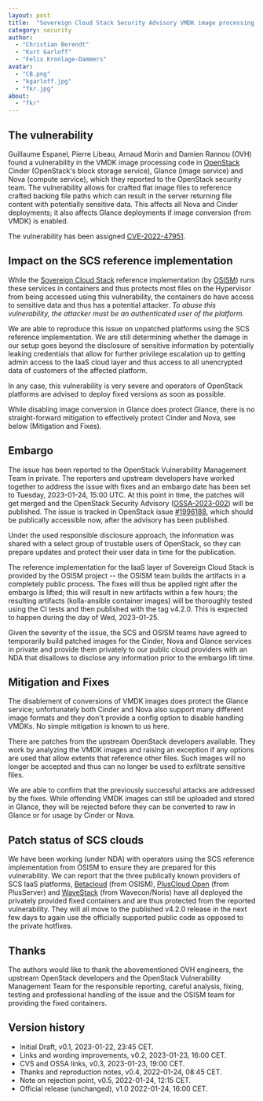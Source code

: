 ```yaml
---
layout: post
title:  "Sovereign Cloud Stack Security Advisory VMDK image processing (CVS-2022-47951)"
category: security
author:
  - "Christian Berendt"
  - "Kurt Garloff"
  - "Felix Kronlage-Dammers"
avatar:
  - "CB.png"
  - "kgarloff.jpg"
  - "fkr.jpg"
about:
  - "fkr"
---
```


## The vulnerability

Guillaume Espanel, Pierre Libeau, Arnaud Morin and Damien Rannou (OVH) found a
vulnerability in the VMDK image processing code in
[OpenStack](https://openstack.org/) Cinder (OpenStack's block storage service),
Glance (image service) and Nova (compute service), which they reported to the
OpenStack security team. The vulnerability allows for crafted flat image files
to reference crafted backing file paths which can result in the
server returning file content with potentially sensitive data. This affects all
Nova and Cinder deployments; it also affects Glance deployments if image
conversion (from VMDK) is enabled.

The vulnerability has been assigned [CVE-2022-47951](https://cve.report/CVE-2022-47951).

## Impact on the SCS reference implementation

While the [Sovereign Cloud Stack](https://scs.community/) reference
implementation (by [OSISM](https://osism.tech/)) runs these services in
containers and thus protects most files on the Hypervisor from being accessed
using this vulnerability, the containers do have access to sensitive data and
thus has a potential attacker. *To abuse this vulnerability, the attacker must
be an authenticated user of the platform.*

We are able to reproduce this issue on unpatched platforms using the SCS
reference implementation.
We are still determining whether the damage in our setup goes beyond the
disclosure of sensitive information by potentially leaking credentials that
allow for further privilege escalation up to getting admin access to the IaaS
cloud layer and thus access to all unencrypted data of customers of the
affected platform.

In any case, this vulnerability is very severe and operators of OpenStack
platforms are advised to deploy fixed versions as soon as possible.

While disabling image conversion in Glance does protect Glance, there is no
straight-forward mitigation to effectively protect Cinder and Nova, see
below (Mitigation and Fixes).

## Embargo

The issue has been reported to the OpenStack Vulnerability Management Team in
private. The reporters and upstream developers have worked together to address
the issue with fixes and an embargo date
has been set to Tuesday, 2023-01-24, 15:00 UTC. At this point in time, the
patches will get merged and the OpenStack Security Advisory
([OSSA-2023-002](https://security.openstack.org/ossa/OSSA-2023-002.html)) will
be published. The issue is tracked in OpenStack issue
[#1996188](https://bugs.launchpad.net/nova/+bug/1996188), which should be
publically accessible now, after the advisory has been published.

Under the used responsible disclosure approach, the information was shared with
a select group of trustable users of OpenStack, so they can prepare updates and
protect their user data in time for the publication.

The reference implementation for the IaaS layer of Sovereign Cloud Stack
is provided by the OSISM project -- the OSISM team builds the artifacts in a
completely public process. The fixes will thus be applied right after the 
embargo is lifted; this will result in new artifacts within a few hours;
the resulting artifacts (kolla-ansible container images) will be thoroughly
tested using the CI tests and then published with the tag v4.2.0. This is
expected to happen during the day of Wed, 2023-01-25.

Given the severity of the issue, the SCS and OSISM teams have agreed to
temporarily build patched images for the Cinder, Nova and Glance services in
private and provide them privately to our public cloud providers with an NDA
that disallows to disclose any information prior to the embargo lift time.

## Mitigation and Fixes

The disablement of conversions of VMDK images does protect the Glance service;
unfortunately both Cinder and Nova also support many different image formats
and they don't provide a config option to disable handling VMDKs. No
simple mitigation is known to us here.

There are patches from the upstream OpenStack developers available. They work
by analyzing the VMDK images and raising an exception if any options are used
that allow extents that reference other files. Such images will no longer be
accepted and thus can no longer be used to exfiltrate sensitive files.

We are able to confirm that the previously successful attacks are addressed
by the fixes. While offending VMDK images can still be uploaded and stored
in Glance, they will be rejected before they can be converted to raw in
Glance or for usage by Cinder or Nova.

## Patch status of SCS clouds

We have been working (under NDA) with operators using the SCS reference
implementation from OSISM to ensure they are prepared for this vulnerability.
We can report that the three publically known providers of SCS IaaS
platforms, [Betacloud](https://betacloud.de/) (from OSISM),
[PlusCloud Open](https://www.plusserver.com/en/products/pluscloud-open)
(from PlusServer) and [WaveStack](https://www.noris.de/wavestack-cloud/)
(from Wavecon/Noris) have all deployed the privately provided fixed
containers and are thus protected from the reported vulnerability. They
will all move to the published v4.2.0 release in the next few days to
again use the officially supported public code as opposed to the private
hotfixes.

## Thanks

The authors would like to thank the abovementioned OVH engineers, the upstream
OpenStack developers and the OpenStack Vulnerability Management Team for the
responsible reporting, careful analysis, fixing, testing and professional
handling of the issue and the OSISM team for providing the fixed containers.

## Version history

* Initial Draft, v0.1, 2023-01-22, 23:45 CET.
* Links and wording improvements, v0.2, 2023-01-23, 16:00 CET.
* CVS and OSSA links, v0.3, 2023-01-23, 19:00 CET.
* Thanks and reproduction notes, v0.4, 2022-01-24, 08:45 CET.
* Note on rejection point, v0.5, 2022-01-24, 12:15 CET.
* Official release (unchanged), v1.0 2022-01-24, 16:00 CET.
